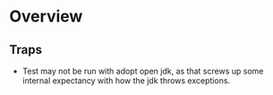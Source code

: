 # Overview

## Traps

- Test may not be run with adopt open jdk, as that screws up some internal expectancy with how the jdk throws
  exceptions.

